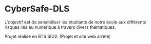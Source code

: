 # CyberSafe-DLS

L'objectif est de sensibiliser les étudiants de notre école aux différents risques liés au numérique à travers divers thématiques.

Projet réalisé en BTS SIO2.
(Projet et site web arrêté)
